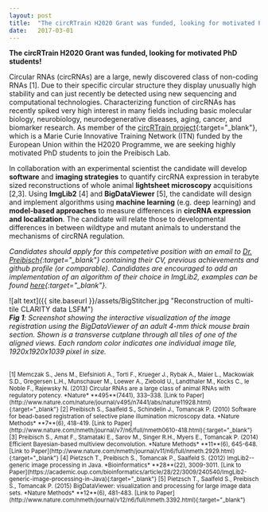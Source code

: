 ```yaml
---
layout: post
title:  "The circRTrain H2020 Grant was funded, looking for motivated PhD students!"
date:   2017-03-01    
---
```


**The circRTrain H2020 Grant was funded, looking for motivated PhD students!**

Circular RNAs (circRNAs) are a large, newly discovered class of non-coding RNAs [1]. Due to their specific circular structure they display unusually high stability and can just recently be detected using new sequencing and computational technologies. Characterizing function of circRNAs has recently spiked very high interest in many fields including basic molecular biology, neurobiology, neurodegenerative diseases, aging, cancer, and biomarker research. As member of the [circRTrain project](https://circrtrain.eu){:target="_blank"}, which is a Marie Curie Innovative Training Network (ITN) funded by the European Union within the H2020 Programme, we are seeking highly motivated PhD students to join the Preibisch Lab. 

In collaboration with an experimental scientist the candidate will develop **software** and **imaging strategies** to quantify circRNA expression in terabyte sized reconstructions of whole animal **lightsheet microscopy** acquisitions [2,3]. Using **ImgLib2** [4] and **BigDataViewer** [5], the candidate will design and implement algorithms using **machine learning** (e.g. deep learning) and **model-based approaches** to measure differences in **circRNA expression and localization**. The candidate will relate those to developmental differences in between wildtype and mutant animals to understand the mechanisms of circRNA regulation. 

*Candidates should apply for this competetive position with an email to [Dr. Preibisch](mailto:stephan.preibisch@mdc-berlin.de){:target="_blank"} containing their CV, previous achievements and github profile (or comparable). Candidates are encouraged to add an implementation of an algorithm of their choice in ImgLib2, examples can be found [here](http://imagej.net/ImgLib2_Examples){:target="_blank"}.*

![alt text]({{ site.baseurl }}/assets/BigStitcher.jpg "Reconstruction of multi-tile CLARITY data LSFM")  
***Fig 1**: Screenshot showing the interactive visualization of the image registration using the BigDataViewer of an adult 4-mm thick mouse brain section. Shown is a transverse cutplane through all tiles of one of the aligned views. Each random color indicates one individual image tile, 1920x1920x1039 pixel in size.*  

<br>
<small>
[1] Memczak S., Jens M., Elefsinioti A., Torti F., Krueger J., Rybak A., Maier L., Mackowiak S.D., Gregersen L.H., Munschauer M., Loewer A., Ziebold U., Landthaler M., Kocks C., le Noble F., Rajewsky N. (2013) Circular RNAs are a large class of animal RNAs with regulatory potency. *Nature* **495**(7441), 333–338. [Link to Paper](http://www.nature.com/nature/journal/v495/n7441/abs/nature11928.html){:target="_blank"}  
</small>

<small>
[2] Preibisch S., Saalfeld S., Schindelin J., Tomancak P. (2010) Software for bead-based registration of selective plane illumination microscopy data. *Nature Methods* **7**(6), 418-419. [Link to Paper](http://www.nature.com/nmeth/journal/v7/n6/full/nmeth0610-418.html){:target="_blank"}
</small>
  
<small>
[3] Preibisch S., Amat F., Stamataki E., Sarov M., Singer R.H., Myers E., Tomancak P. (2014) Efficient Bayesian-based multiview deconvolution. *Nature Methods* **11**(6), 645-648. [Link to Paper](http://www.nature.com/nmeth/journal/v11/n6/full/nmeth.2929.html){:target="_blank"}  
</small>

<small>
[4] Pietzsch T., Preibisch S., Tomancak P., Saalfeld S. (2012) ImgLib2--generic image processing in Java. *Bioinformatics* **28**(22), 3009-3011. [Link to Paper](https://academic.oup.com/bioinformatics/article/28/22/3009/240540/ImgLib2-generic-image-processing-in-Java){:target="_blank"}  
</small>

<small>
[5] Pietzsch T., Saalfeld S., Preibisch S., Tomancak P. (2015) BigDataViewer: visualization and processing for large image data sets. *Nature Methods* **12**(6), 481-483. [Link to Paper](http://www.nature.com/nmeth/journal/v12/n6/full/nmeth.3392.html){:target="_blank"}  
</small>
